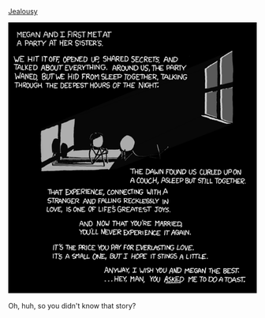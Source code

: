 [Jealousy](https://xkcd.com/420)

![Jealousy](./random_comic.png)

Oh, huh, so you didn't know that story?

